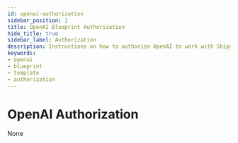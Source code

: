 ```yaml
---
id: openai-authorization
sidebar_position: 1
title: OpenAI Blueprint Authorization
hide_title: true
sidebar_label: Authorization
description: Instructions on how to authorize OpenAI to work with Shipyard's low-code OpenAI templates.
keywords:
- openai
- blueprint
- template
- authorization
---
```


# OpenAI Authorization
None
